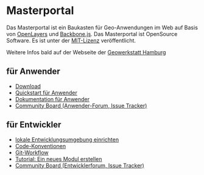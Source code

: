 Masterportal
=================
Das Masterportal ist ein Baukasten für Geo-Anwendungen im Web auf Basis von [OpenLayers](https://openlayers.org) und [Backbone.js](https://backbonejs.org). Das Masterportal ist OpenSource Software. Es ist unter der [MIT-Lizenz](https://bitbucket.org/lgv-g12/lgv/src/stable/License.txt) veröffentlicht.

Weitere Infos bald auf der Webseite der [Geowerkstatt Hamburg](http://www.geowerkstatt-hamburg.de)

## für Anwender
* [Download](https://bitbucket.org/lgv-g12/lgv/downloads/)
* [Quickstart für Anwender](doc/setup.md)
* [Dokumentation für Anwender](doc/doc.md)
* [Community Board (Anwender-Forum, Issue Tracker)](https://trello.com/c/qajdXkMa/110-willkommen)

## für Entwickler
* [lokale Entwicklungsumgebung einrichten](doc/setup-dev.md)
* [Code-Konventionen](conventions.md)
* [Git-Workflow](git-workflow.md)
* [Tutorial: Ein neues Modul erstellen](doc/howtowriteamodule.md)
* [Community Board (Entwicklerforum, Issue Tracker)](https://trello.com/c/qajdXkMa/110-willkommen)
